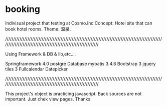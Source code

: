 # booking


Indivisual project that testing at Cosmo.Inc
Concept: Hotel site that can book hotel rooms.
Theme: 温泉.

//////////////////////////////////////////////////////////////////////////////////////////////////////////////////////////////////////////////////////////////

Using Framework & DB & lib,etc....

Springframework 4.0
postgre Database
mybatis 3.4.6
Bootstrap 3
jquery
tiles 3
Fullcalendar
Datepicker

//////////////////////////////////////////////////////////////////////////////////////////////////////////////////////////////////////////////////////////////

This project's object is practicing javascript.
Back sources are not important.
Just chek view pages.
Thanks
